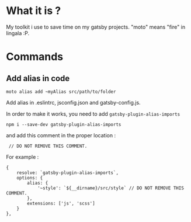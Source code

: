 # What it is ?

My toolkit i use to save time on my gatsby projects. "moto" means "fire" in lingala :P.

# Commands

## Add alias in code

```
moto alias add ~myAlias src/path/to/folder
```

Add alias in .eslintrc, jsconfig.json and gatsby-config.js.

In order to make it works, you need to add `gatsby-plugin-alias-imports`

```
npm i --save-dev gatsby-plugin-alias-imports
```

and add this comment in the proper location :

` // DO NOT REMOVE THIS COMMENT.`

For example :

```
{
    resolve: `gatsby-plugin-alias-imports`,
    options: {
        alias: {
            '~style': `${__dirname}/src/style` // DO NOT REMOVE THIS COMMENT.
        },
        extensions: ['js', 'scss']
    }
},
```
